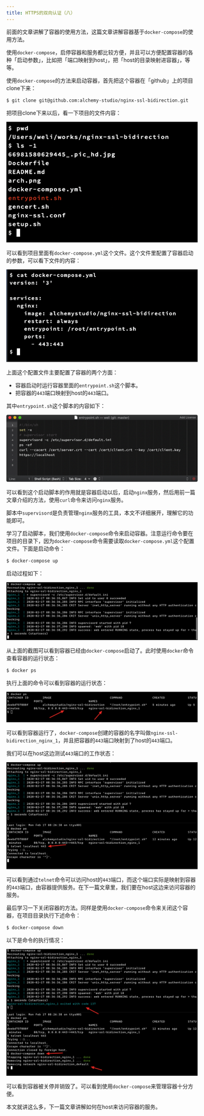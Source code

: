 ```yaml
---
title: HTTPS的双向认证（八）
---
```


前面的文章讲解了容器的使用方法，这篇文章讲解容器基于`docker-compose`的使用方法。

使用`docker-compose`，启停容器和服务都比较方便，并且可以方便配置容器的各种「启动参数」，比如把「端口映射到host」，把「host的目录映射进容器」，等等。

使用`docker-compose`的方法来启动容器，首先把这个容器在「github」上的项目clone下来：

```bash
$ git clone git@github.com:alchemy-studio/nginx-ssl-bidirection.git
```

把项目clone下来以后，看一下项目的文件内容：

![](https://raw.githubusercontent.com/liweinan/blogpic2020_i/master/feb17/84582F40-DE5A-4CDB-82D9-A6DC496F4E15.png)

可以看到项目里面有`docker-compose.yml`这个文件。这个文件里配置了容器启动的参数，可以看下文件的内容：

![](https://raw.githubusercontent.com/liweinan/blogpic2020_i/master/feb17/35AF8964-22D4-4186-8093-ACAFED35610A.png)

上面这个配置文件主要配置了容器的两个方面：

* 容器启动时运行容器里面的`entrypoint.sh`这个脚本。
* 把容器的`443`端口映射到host的`443`端口。

其中`entrypoint.sh`这个脚本的内容如下：

![](https://raw.githubusercontent.com/liweinan/blogpic2020_i/master/feb17/A49BB4CA-B119-4872-8BF5-BE5D9B4E2624.png)

可以看到这个启动脚本的作用就是容器启动以后，启动`nginx`服务，然后用前一篇文章介绍的方法，使用`curl`命令来访问`nginx`服务。

脚本中`supervisord`是负责管理`nginx`服务的工具，本文不详细展开，理解它的功能即可。

学习了启动脚本，我们使用`docker-compose`命令来启动容器。注意运行命令要在项目的目录下，因为`docker-compose`命令需要读取`docker-compose.yml`这个配置文件。下面是启动命令：

```bash
$ docker-compose up
```

启动过程如下：

![](https://raw.githubusercontent.com/liweinan/blogpic2020_i/master/feb17/90DF87D0-B291-4059-A46B-4AF8A9639B50.png)

从上面的截图可以看到容器已经由`docker-compose`启动了。此时使用`docker`命令查看容器的运行状态：

```bash
$ docker ps
```

执行上面的命令可以看到容器的运行状态：

![](https://raw.githubusercontent.com/liweinan/blogpic2020_i/master/feb17/07016FD4-EA7D-43D5-972C-3E4D6149A8A3.png)

可以看到容器运行了，`docker-compose`创建的容器的名字叫做`nginx-ssl-bidirection_nginx_1`，并且把容器的`443`端口映射到了host的`443`端口。

我们可以在host这边测试`443`端口的工作状态：

![](https://raw.githubusercontent.com/liweinan/blogpic2020_i/master/feb17/1715360F-8A21-4314-BA5D-BECBED648881.png)

可以看到通过`telnet`命令可以访问host的`443`端口，而这个端口实际是映射到容器的`443`端口，由容器提供服务。在下一篇文章里，我们要在host这边来访问容器的服务。

最后学习一下关闭容器的方法。同样是使用`docker-compose`命令来关闭这个容器，在项目目录执行下述命令：

```bash
$ docker-compose down
```

以下是命令的执行情况：

![](https://raw.githubusercontent.com/liweinan/blogpic2020_i/master/feb17/CD1DBF46-FAC9-4732-8D64-6A991D2EA500.png)

可以看到容器被关停并销毁了。可以看到使用`docker-compose`来管理容器十分方便。

本文就讲这么多，下一篇文章讲解如何在host来访问容器的服务。



